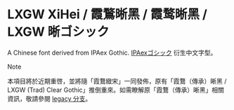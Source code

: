 # LXGW XiHei / 霞鶩晰黑 / 霞鹜晰黑 / LXGW 晰ゴシック
A Chinese font derived from IPAex Gothic. [IPAexゴシック](https://ipafont.ipa.go.jp/old/ipafont/download.html) 衍生中文字型。

>[!NOTE]
> 本項目將於近期重啓，並將隨「霞鶩緻宋」一同發佈，原有「霞鶩（傳承）晰黑 / LXGW (Trad) Clear Gothic」推倒重來。如需瞭解原「霞鶩（傳承）晰黑」相關資訊，敬請參閱 [legacy 分支](https://github.com/lxgw/LxgwClearGothic/blob/legacy)。
